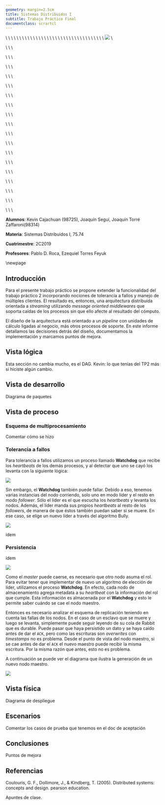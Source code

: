 ```yaml
---
geometry: margin=2.5cm
title: Sistemas Distribuidos I
subtitle: Trabajo Práctico Final
documentclass: scrartcl
---
```




\ \ \ \ \ \ \ \ \ \ \ \ \ \ \ \ \ \ \ \ \ \ \ \ \ \ \ \ \ \ \ \ \ \ \ \  ![](diagramas/logo_fiuba.png) \

\ \ \

\ \ \

\ \ \

\ \ \

\ \ \

\ \ \

\ \ \

\ \ \

\ \ \

\ \ \

\ \ \

\ \ \

\ \ \

\ \ \

\ \ \

\ \ \

\ \ \

\ \ \

**Alumnos**: Kevin Cajachuan (98725), Joaquín Seguí, Joaquín Torré Zaffaroni(98314)

**Materia**: Sistemas Distribuidos I, 75.74

**Cuatrimestre**: 2C2019

**Profesores**: Pablo D. Roca, Ezequiel Torres Feyuk


\newpage

## Introducción

Para el presente trabajo práctico se propone extender la funcionalidad del
trabajo práctico 2 incorporando nociones de tolerancia a fallos y manejo de
múltiples clientes. El resultado es, entonces, una arquitectura
distribuída orientada a _streaming_ utilizando _message oriented middlewares_
que soporta caídas de los procesos sin que ello afecte al resultado del cómputo.

El diseño de la arquitectura está orientado a un _pipeline_ con
unidades de cálculo ligadas al negocio, más otros procesos de soporte. En este
informe detallamos las decisiones detrás del diseño, documentamos la implementación
y marcamos puntos de mejora.



## Vista lógica

Esta sección no cambia mucho, es el DAG.
Kevin: lo  que tenías del TP2 más si hiciste algún cambio.


## Vista de desarrollo

Diagrama de paquetes


## Vista de proceso

### Esquema de multiprocesamiento

Comentar cómo se hizo

### Tolerancia a fallos

Para tolerancia a fallos utilizamos un proceso llamado __Watchdog__ que recibe
los _heartbeats_ de los demás procesos, y al detectar que uno se cayó los levanta
con la siguiente lógica:

![](diagramas/watchdog_spawner.png)

Sin embargo, el __Watchdog__ también puede fallar. Debido a eso, tenemos varias
instancias del nodo corriendo, solo uno en modo líder y el resto en modo _follower_.
Sólo el líder es el que escucha los _heartbeats_ y levanta los nodos.
Además, el líder manda sus propios _heartbeats_ al resto de los _followers_, de manera
de que éstos también puedan saber si se muere. En ese caso, se elige
un nuevo líder a través del algoritmo Bully.

![](diagramas/bully.png)


ídem

### Persistencia

ídem


![](diagramas/replicar_info.png)


Como el _master_ puede caerse, es necesario que otro nodo asuma el rol.
Para evitar tener que implementar de nuevo un algoritmo de elección
de líder, utilizamos el proceso __Watchdog__. En efecto, cada nodo
de almacenamiento agrega metadata a su _heartbeat_ con la información
del rol que cumple. Esta información es almacenada por el __Watchdog__
y esto le permite saber cuándo se cae el nodo maestro.

Entonces es necesario analizar el esquema de replicación teniendo en
cuenta las fallas de los nodos. En el caso de un esclavo que
se muere y luego se levanta, simplemente puede seguir leyendo
de su cola de Rabbit que es durable. Puede pasar que haya persistido
un dato y se haya caído antes de dar el `ACK`, pero como las
escrituras son _overwrites_ con _timestamps_ no es problema. Desde
el punto de vista del nodo maestro, si se cae antes de dar el `ACK`
el nuevo maestro puede recibir la misma escritura. Por la misma
razón que antes, esto no es problema.

A continuación se puede ver el diagrama que ilustra la
generación de un nuevo nodo maestro.

![](diagramas/nuevo_master.png)



## Vista física

Diagrama de despliegue

## Escenarios

Comentar los casos de prueba que tenemos en el doc de aceptación

## Conclusiones

Puntos de mejora

## Referencias

Coulouris, G. F., Dollimore, J., & Kindberg, T. (2005). Distributed systems: concepts and design. pearson education.

Apuntes de clase.